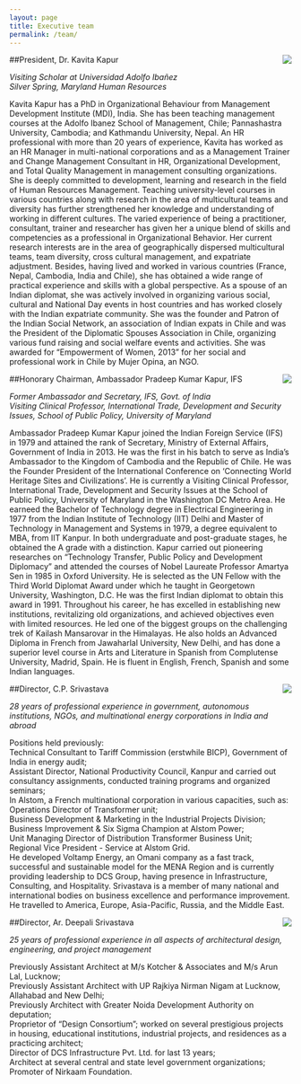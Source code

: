 ```yaml
---
layout: page
title: Executive team
permalink: /team/
---
```


##President, Dr. Kavita Kapur
<img class="team-photo" align="right" src="{{ site.baseurl }}/img/Kavita.png">

<p class="team-bio">
<em>Visiting Scholar at Universidad Adolfo Ibañez<br>
Silver Spring, Maryland Human Resources</em>
</p>

<p class="team-bio">
Kavita Kapur has a PhD in Organizational Behaviour from Management Development
Institute (MDI), India. She has been teaching management courses at the Adolfo
Ibanez School of Management, Chile; Pannashastra University, Cambodia; and
Kathmandu University, Nepal. An HR professional with more than 20 years of
experience, Kavita has worked as an HR Manager in multi-national corporations
and as a Management Trainer and Change Management Consultant in HR,
Organizational Development, and Total Quality Management in management
consulting organizations. She is deeply committed to development, learning and
research in the field of Human Resources Management. Teaching university-level
courses in various countries along with research in the area of multicultural
teams and diversity has further strengthened her knowledge and understanding of
working in different cultures. The varied experience of being a practitioner,
consultant, trainer and researcher has given her a unique blend of skills and
competencies as a professional in Organizational Behavior. Her current research
interests are in the area of geographically dispersed multicultural teams, team
diversity, cross cultural management, and expatriate adjustment. Besides, having
lived and worked in various countries (France, Nepal, Cambodia, India and
Chile), she has obtained a wide range of practical experience and skills with a
global perspective. As a spouse of an Indian diplomat, she was actively involved
in organizing various social, cultural and National Day events in host countries
and has worked closely with the Indian expatriate community. She was the founder
and Patron of the Indian Social Network, an association of Indian expats in
Chile and was the President of the Diplomatic Spouses Association in Chile,
organizing various fund raising and social welfare events and activities. She
was awarded for “Empowerment of Women, 2013” for her social and professional
work in Chile by Mujer Opina, an NGO.
</p>

##Honorary Chairman, Ambassador Pradeep Kumar Kapur, IFS
<img class="team-photo" align="right" src="{{ site.baseurl }}/img/Pradeep.png">

<p class="team-bio">
<em>Former Ambassador and Secretary, IFS, Govt. of India <br>
Visiting Clinical Professor, International Trade, Development and Security
Issues, School of Public Policy, University of Maryland</em>
</p>

<p class="team-bio">
Ambassador Pradeep Kumar Kapur joined the Indian Foreign Service (IFS) in 1979
and attained the rank of Secretary, Ministry of External Affairs, Government of
India in 2013. He was the first in his batch to serve as India’s Ambassador to
the Kingdom of Cambodia and the Republic of Chile. He was the Founder President
of the International Conference on ‘Connecting World Heritage Sites and
Civilizations’. He is currently a Visiting Clinical Professor, International
Trade, Development and Security Issues at the School of Public Policy,
University of Maryland in the Washington DC Metro Area. He earneed the Bachelor
of Technology degree in Electrical Engineering in 1977 from the Indian Institute
of Technology (IIT) Delhi and Master of Technology in Management and Systems in
 1979, a degree equivalent to MBA, from IIT Kanpur. In both undergraduate and
post-graduate stages, he obtained the A grade with a distinction. Kapur carried
out pioneering researches on “Technology Transfer, Public Policy and Development
Diplomacy” and attended the courses of Nobel Laureate Professor Amartya Sen in
1985 in Oxford University. He is selected as the UN Fellow with the Third World
Diplomat Award under which he taught in Georgetown University, Washington, D.C.
He was the first Indian diplomat to obtain this award in 1991. Throughout his
career, he has excelled in establishing new institutions, revitalizing old
organizations, and achieved objectives even with limited resources. He led one
of the biggest groups on the challenging trek of Kailash Mansarovar in the
Himalayas. He also holds an Advanced Diploma in French from Jawaharlal
University, New Delhi, and has done a superior level course in Arts and
Literature in Spanish from Complutense University, Madrid, Spain. He is fluent
in English, French, Spanish and some Indian languages.
</p>

##Director, C.P. Srivastava
<img class="team-photo" align="right" src="{{ site.baseurl }}/img/Srivastava.png">

<p class="team-bio">
<em>28 years of professional experience in government, autonomous
institutions, NGOs, and multinational energy corporations in India and abroad
</em>
</p>

<p class="team-bio">
Positions held previously:<br>
Technical Consultant to Tariff Commission (erstwhile BICP), Government of India
in energy audit;<br>
Assistant Director, National Productivity Council, Kanpur and
carried out consultancy assignments, conducted training programs and organized
seminars;<br>
In Alstom, a French multinational corporation in various capacities, such as:
<br>
Operations Director of Transformer unit;<br>
Business Development & Marketing in the Industrial Projects Division;<br>
Business Improvement & Six Sigma Champion at Alstom Power;<br>
Unit Managing Director of Distribution Transformer Business Unit;<br>
Regional Vice President - Service at Alstom Grid.<br>
He developed Voltamp Energy, an Omani company as a fast track, successful and
sustainable model for the MENA Region and is currently providing leadership to
DCS Group, having presence in Infrastructure, Consulting, and Hospitality.
Srivastava is a member of many national and international bodies on business
excellence and performance improvement. He travelled to America, Europe,
Asia-Pacific, Russia, and the Middle East.
</p>

##Director, Ar. Deepali Srivastava
<img class="team-photo" align="right" src="{{ site.baseurl }}/img/Deepali.png">

<p class="team-bio">
<em>25 years of professional experience in all aspects of architectural design,
engineering, and project management</em>
</p>

<p class="team-bio">
Previously Assistant Architect at M/s Kotcher & Associates and M/s Arun Lal,
Lucknow;<br>
Previously Assistant Architect with UP Rajkiya Nirman Nigam at Lucknow,
Allahabad and New Delhi;<br>
Previously Architect with Greater Noida Development Authority on deputation;<br>
Proprietor of “Design Consortium”; worked on several prestigious projects in
housing, educational institutions, industrial projects, and residences as a
practicing architect;<br>
Director of DCS Infrastructure Pvt. Ltd. for last  13 years;<br>
Architect at several central and state level government organizations;<br>
Promoter of Nirkaam Foundation.
</p>